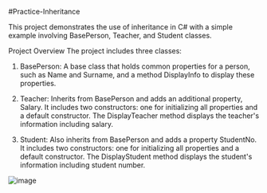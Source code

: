#Practice-Inheritance

This project demonstrates the use of inheritance in C# with a simple example involving BasePerson, Teacher, and Student classes.

Project Overview
The project includes three classes:

1. BasePerson: A base class that holds common properties for a person, such as Name and Surname, and a method DisplayInfo to display these properties.

2. Teacher: Inherits from BasePerson and adds an additional property, Salary. It includes two constructors: one for initializing all properties and a default constructor. The DisplayTeacher method displays the teacher's information including salary.

3. Student: Also inherits from BasePerson and adds a property StudentNo. It includes two constructors: one for initializing all properties and a default constructor. The DisplayStudent method displays the student's information including student number.

![image](https://github.com/user-attachments/assets/45acca18-d1eb-4a3c-9dc0-9712226260a9)

